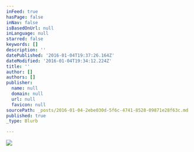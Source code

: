 ```yaml
---
inFeed: true
hasPage: false
inNav: false
isBasedOnUrl: null
inLanguage: null
starred: false
keywords: []
description: ''
datePublished: '2016-01-04T19:37:26.164Z'
dateModified: '2016-01-04T19:34:12.224Z'
title: ''
author: []
authors: []
publisher:
  name: null
  domain: null
  url: null
  favicon: null
sourcePath: _posts/2016-01-04-2ebe030d-5f6c-4741-8528-09871e28f63c.md
published: true
_type: Blurb

---
```

![](https://the-grid-user-content.s3-us-west-2.amazonaws.com/ab9c2caa-1c0a-45e8-8156-74c63fed58b3.jpg)